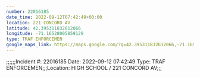 ```yaml
---
number: 22016185
date_time: 2022-09-12T07:42:49+00:00
location: 221 CONCORD AV
latitude: 42.395311832612066
longitude: -71.16528005859129
type: TRAF ENFORCEMEN
google_maps_link: https://maps.google.com/?q=42.395311832612066,-71.16528005859129
---
```


;;;;;;Incident #: 22016185  Date: 2022-09-12 07:42:49   Type: TRAF ENFORCEMEN;;;Location: HIGH SCHOOL / 221 CONCORD AV;;;
